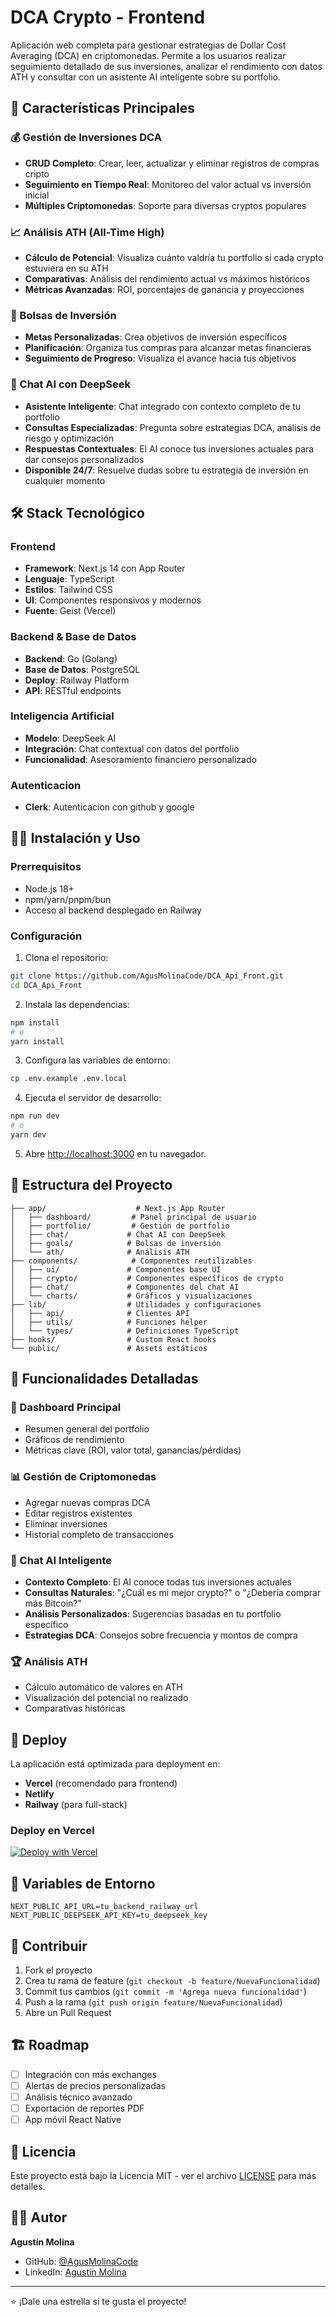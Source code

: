 # DCA Crypto - Frontend

Aplicación web completa para gestionar estrategias de Dollar Cost Averaging (DCA) en criptomonedas. Permite a los usuarios realizar seguimiento detallado de sus inversiones, analizar el rendimiento con datos ATH y consultar con un asistente AI inteligente sobre su portfolio.

## 🚀 Características Principales

### 💰 Gestión de Inversiones DCA
- **CRUD Completo**: Crear, leer, actualizar y eliminar registros de compras cripto
- **Seguimiento en Tiempo Real**: Monitoreo del valor actual vs inversión inicial
- **Múltiples Criptomonedas**: Soporte para diversas cryptos populares

### 📈 Análisis ATH (All-Time High)
- **Cálculo de Potencial**: Visualiza cuánto valdría tu portfolio si cada crypto estuviera en su ATH
- **Comparativas**: Análisis del rendimiento actual vs máximos históricos
- **Métricas Avanzadas**: ROI, porcentajes de ganancia y proyecciones

### 🎯 Bolsas de Inversión
- **Metas Personalizadas**: Crea objetivos de inversión específicos
- **Planificación**: Organiza tus compras para alcanzar metas financieras
- **Seguimiento de Progreso**: Visualiza el avance hacia tus objetivos

### 🤖 Chat AI con DeepSeek
- **Asistente Inteligente**: Chat integrado con contexto completo de tu portfolio
- **Consultas Especializadas**: Pregunta sobre estrategias DCA, análisis de riesgo y optimización
- **Respuestas Contextuales**: El AI conoce tus inversiones actuales para dar consejos personalizados
- **Disponible 24/7**: Resuelve dudas sobre tu estrategia de inversión en cualquier momento

## 🛠️ Stack Tecnológico

### Frontend
- **Framework**: Next.js 14 con App Router
- **Lenguaje**: TypeScript
- **Estilos**: Tailwind CSS
- **UI**: Componentes responsivos y modernos
- **Fuente**: Geist (Vercel)

### Backend & Base de Datos
- **Backend**: Go (Golang)
- **Base de Datos**: PostgreSQL
- **Deploy**: Railway Platform
- **API**: RESTful endpoints

### Inteligencia Artificial
- **Modelo**: DeepSeek AI
- **Integración**: Chat contextual con datos del portfolio
- **Funcionalidad**: Asesoramiento financiero personalizado

### Autenticacion
- **Clerk**: Autenticacion con github y google

## 🏃‍♂️ Instalación y Uso

### Prerrequisitos

- Node.js 18+
- npm/yarn/pnpm/bun
- Acceso al backend desplegado en Railway

### Configuración

1. Clona el repositorio:
```bash
git clone https://github.com/AgusMolinaCode/DCA_Api_Front.git
cd DCA_Api_Front
```

2. Instala las dependencias:
```bash
npm install
# o
yarn install
```

3. Configura las variables de entorno:
```bash
cp .env.example .env.local
```

4. Ejecuta el servidor de desarrollo:
```bash
npm run dev
# o
yarn dev
```

5. Abre [http://localhost:3000](http://localhost:3000) en tu navegador.

## 📁 Estructura del Proyecto

```
├── app/                    # Next.js App Router
│   ├── dashboard/         # Panel principal de usuario
│   ├── portfolio/         # Gestión de portfolio
│   ├── chat/             # Chat AI con DeepSeek
│   ├── goals/            # Bolsas de inversión
│   └── ath/              # Análisis ATH
├── components/            # Componentes reutilizables
│   ├── ui/               # Componentes base UI
│   ├── crypto/           # Componentes específicos de crypto
│   ├── chat/             # Componentes del chat AI
│   └── charts/           # Gráficos y visualizaciones
├── lib/                  # Utilidades y configuraciones
│   ├── api/              # Clientes API
│   ├── utils/            # Funciones helper
│   └── types/            # Definiciones TypeScript
├── hooks/                # Custom React hooks
└── public/               # Assets estáticos
```

## 🎯 Funcionalidades Detalladas

### 💼 Dashboard Principal
- Resumen general del portfolio
- Gráficos de rendimiento
- Métricas clave (ROI, valor total, ganancias/pérdidas)

### 📊 Gestión de Criptomonedas
- Agregar nuevas compras DCA
- Editar registros existentes
- Eliminar inversiones
- Historial completo de transacciones

### 🎪 Chat AI Inteligente
- **Contexto Completo**: El AI conoce todas tus inversiones actuales
- **Consultas Naturales**: "¿Cuál es mi mejor crypto?" o "¿Debería comprar más Bitcoin?"
- **Análisis Personalizados**: Sugerencias basadas en tu portfolio específico
- **Estrategias DCA**: Consejos sobre frecuencia y montos de compra

### 🏆 Análisis ATH
- Cálculo automático de valores en ATH
- Visualización del potencial no realizado
- Comparativas históricas

## 🚀 Deploy

La aplicación está optimizada para deployment en:
- **Vercel** (recomendado para frontend)
- **Netlify**
- **Railway** (para full-stack)

### Deploy en Vercel

[![Deploy with Vercel](https://vercel.com/button)](https://vercel.com/new/clone?repository-url=https://github.com/AgusMolinaCode/DCA_Api_Front)

## 🔐 Variables de Entorno

```env
NEXT_PUBLIC_API_URL=tu_backend_railway_url
NEXT_PUBLIC_DEEPSEEK_API_KEY=tu_deepseek_key
```

## 🤝 Contribuir

1. Fork el proyecto
2. Crea tu rama de feature (`git checkout -b feature/NuevaFuncionalidad`)
3. Commit tus cambios (`git commit -m 'Agrega nueva funcionalidad'`)
4. Push a la rama (`git push origin feature/NuevaFuncionalidad`)
5. Abre un Pull Request

## 🏗️ Roadmap

- [ ] Integración con más exchanges
- [ ] Alertas de precios personalizadas
- [ ] Análisis técnico avanzado
- [ ] Exportación de reportes PDF
- [ ] App móvil React Native

## 📝 Licencia

Este proyecto está bajo la Licencia MIT - ver el archivo [LICENSE](LICENSE) para más detalles.

## 👨‍💻 Autor

**Agustín Molina**
- GitHub: [@AgusMolinaCode](https://github.com/AgusMolinaCode)
- LinkedIn: [Agustín Molina]([https://linkedin.com/in/agustin-molina-dev](https://www.linkedin.com/in/agustin-molina-994635138/))


---

⭐ ¡Dale una estrella si te gusta el proyecto!
